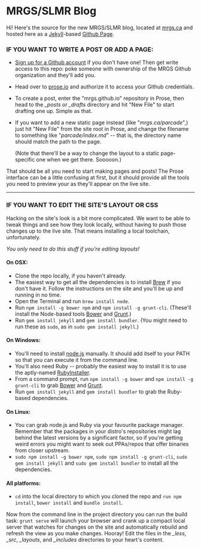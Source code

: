 # MRGS/SLMR Blog

Hi! Here's the source for the new MRGS/SLMR blog, located at [mrgs.ca](http://mrgs.ca) and hosted here as a [Jekyll](http://jekyllrb.com)-based [Github Page](https://pages.github.com/).

### IF YOU WANT TO WRITE A POST OR ADD A PAGE:

-   [Sign up for a Github account](https://github.com/join) if you don't have one! Then get write access to this repo: poke someone with ownership of the MRGS Github organization and they'll add you.

-   Head over to [prose.io](http://prose.io) and authorize it to access your Github credentials.

-   To create a post, enter the "mrgs.github.io" repository in Prose, then head to the *_posts* or *_drafts* directory and hit "New File" to start drafting one up. Simple as that.

-   If you want to add a new static page instead (like "*mrgs.ca/parcade*",) just hit "New File" from the site root in Prose, and change the filename to something like "*parcade/index.md*" -- that is, the directory name should match the path to the page.

    (Note that there'll be a way to change the layout to a static page-specific one when we get there. Sooooon.)

That should be all you need to start making pages and posts! The Prose interface can be a little confusing at first, but it should provide all the tools you need to preview your as they'll appear on the live site.

---

### IF YOU WANT TO EDIT THE SITE'S LAYOUT OR CSS

Hacking on the site's look is a bit more complicated. We want to be able to tweak things and see how they look locally, without having to push those changes up to the live site. That means installing a local toolchain, unfortunately.

*You only need to do this stuff if you're editing layouts!*

#### On OSX:

- Clone the repo locally, if you haven't already.
- The easiest way to get all the dependencies is to install [Brew](http://brew.sh) if you don't have it. Follow the instructions on the site and you'll be up and running in no time.
- Open the Terminal and run `brew install node`.
- Run `npm install -g bower npm` and `npm install -g grunt-cli`. (These'll install the Node-based tools [Bower](http://bower.io) and [Grunt](http://gruntjs.com/).)
- Run `gem install jekyll` and `gem install bundler`. (You might need to run these as `sudo`, as in `sudo gem install jekyll`.)

#### On Windows:

- You'll need to install [node.js](http://nodejs.org/) manually. It should add itself to your PATH so that you can execute it from the command line.
- You'll also need Ruby -- probably the easiest way to install it is to use the aptly-named [RubyInstaller](http://rubyinstaller.org/).
- From a command prompt, run `npm install -g bower` and `npm install -g grunt-cli` to grab [Bower](http://bower.io) and [Grunt](http://gruntjs.com/).
- Run `gem install jekyll` and `gem install bundler` to grab the Ruby-based dependencies.

#### On Linux:

- You can grab node.js and Ruby via your favourite package manager. Remember that the packages in your distro's repositories might lag behind the latest versions by a significant factor, so if you're getting weird errors you might want to seek out PPAs/repos that offer binaries from closer upstream.
- `sudo npm install -g bower npm`, `sudo npm install -g grunt-cli`, `sudo gem install jekyll` and `sudo gem install bundler` to install all the dependencies.


#### All platforms:

- `cd` into the local directory to which you cloned the repo and `run npm install`, `bower install` and `bundle install`.

Now from the command line in the project directory you can run the build task: `grunt serve` will launch your browser and crank up a compact local server that watches for changes on the site and automatically rebuild and refresh the view as you make changes. Hooray! Edit the files in the *_less*, *_src*, *_layouts*, and *_includes* directories to your heart's content.